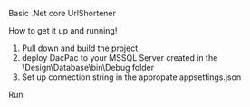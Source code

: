 Basic .Net core UrlShortener

How to get it up and running!
1. Pull down and build the project
2. deploy DacPac to your MSSQL Server created in the \Design\Database\bin\Debug folder
3. Set up connection string in the appropate appsettings.json

Run